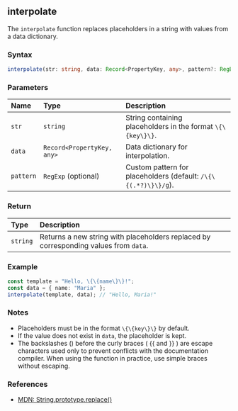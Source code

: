 ## interpolate

The `interpolate` function replaces placeholders in a string with values from a data dictionary.

### Syntax

```typescript
interpolate(str: string, data: Record<PropertyKey, any>, pattern?: RegExp): string
```

### Parameters

| Name      | Type                        | Description                                                        |
| :-------- | :-------------------------- | :----------------------------------------------------------------- |
| `str`     | `string`                    | String containing placeholders in the format `\{\{key\}\}`.            |
| `data`    | `Record<PropertyKey, any>`  | Data dictionary for interpolation.                                 |
| `pattern` | `RegExp` (optional)         | Custom pattern for placeholders (default: `/\{\{(.*?)\}\}/g`).         |

### Return

| Type     | Description                                                      |
| :------- | :--------------------------------------------------------------- |
| `string` | Returns a new string with placeholders replaced by corresponding values from `data`. |

### Example

```typescript
const template = "Hello, \{\{name\}\}!";
const data = { name: "Maria" };
interpolate(template, data); // "Hello, Maria!"
```

### Notes

- Placeholders must be in the format `\{\{key\}\}` by default.
- If the value does not exist in `data`, the placeholder is kept.
- The backslashes (\) before the curly braces ( \{\{ and \}\} ) are escape characters used only to prevent conflicts with the documentation compiler. When using the function in practice, use simple braces without escaping.

### References
- [MDN: String.prototype.replace()](https://developer.mozilla.org/en-US/docs/Web/JavaScript/Reference/Global_Objects/String/replace)
